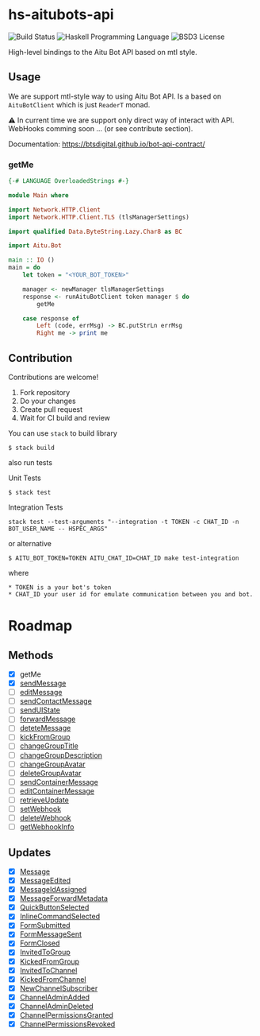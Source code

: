 # hs-aitubots-api

![Build Status](https://img.shields.io/circleci/project/avatar29A/hs-aitubots-api.svg)
![Haskell Programming Language](https://img.shields.io/badge/language-Haskell-blue.svg)
![BSD3 License](http://img.shields.io/badge/license-BSD3-brightgreen.svg)

High-level bindings to the Aitu Bot API based on mtl style.

## Usage

We are support mtl-style way to using Aitu Bot API. Is a based on `AituBotClient` which is just `ReaderT` monad.

:warning: In current time we are support only direct way of interact with API. WebHooks comming soon ... (or see contribute section).

Documentation: https://btsdigital.github.io/bot-api-contract/

### getMe

```haskell
{-# LANGUAGE OverloadedStrings #-}

module Main where

import Network.HTTP.Client
import Network.HTTP.Client.TLS (tlsManagerSettings)

import qualified Data.ByteString.Lazy.Char8 as BC

import Aitu.Bot

main :: IO ()
main = do
    let token = "<YOUR_BOT_TOKEN>"

    manager <- newManager tlsManagerSettings
    response <- runAituBotClient token manager $ do 
        getMe

    case response of
        Left (code, errMsg) -> BC.putStrLn errMsg
        Right me -> print me
```

## Contribution

Contributions are welcome!

1. Fork repository
2. Do your changes
3. Create pull request
4. Wait for CI build and review

You can use `stack` to build library 

```
$ stack build
```

also run tests

Unit Tests

```
$ stack test
```

Integration Tests

```
stack test --test-arguments "--integration -t TOKEN -c CHAT_ID -n BOT_USER_NAME -- HSPEC_ARGS"
```

or alternative

```
$ AITU_BOT_TOKEN=TOKEN AITU_CHAT_ID=CHAT_ID make test-integration
```

where

    * TOKEN is a your bot's token
    * CHAT_ID your user id for emulate communication between you and bot.

# Roadmap

## Methods

- [x] getMe
- [x] [sendMessage](https://btsdigital.github.io/bot-api-contract/SendMessage.html)
- [ ] [editMessage](https://btsdigital.github.io/bot-api-contract/EditMessage.html)
- [ ] [sendContactMessage](https://btsdigital.github.io/bot-api-contract/SendContactMessage.html)
- [ ] [sendUIState](https://btsdigital.github.io/bot-api-contract/SendUiState.html)
- [ ] [forwardMessage](https://btsdigital.github.io/bot-api-contract/ForwardMessage.html)
- [ ] [deteteMessage](https://btsdigital.github.io/bot-api-contract/DeleteMessage.html)
- [ ] [kickFromGroup](https://btsdigital.github.io/bot-api-contract/KickFromGroup.html)
- [ ] [changeGroupTitle](https://btsdigital.github.io/bot-api-contract/ChangeGroupTitle.html)
- [ ] [changeGroupDescription](https://btsdigital.github.io/bot-api-contract/ChangeGroupDescription.html)
- [ ] [changeGroupAvatar](https://btsdigital.github.io/bot-api-contract/ChangeGroupAvatar.html)
- [ ] [deleteGroupAvatar](https://btsdigital.github.io/bot-api-contract/ChangeGroupAvatar.html)
- [ ] [sendContainerMessage](https://btsdigital.github.io/bot-api-contract/SendContainerMessage.html)
- [ ] [editContainerMessage](https://btsdigital.github.io/bot-api-contract/EditContainerMessage.html)
- [ ] [retrieveUpdate](https://btsdigital.github.io/bot-api-contract/retrieveUpdate.html)
- [ ] [setWebhook](https://btsdigital.github.io/bot-api-contract/setwebhook.html)
- [ ] [deleteWebhook](https://btsdigital.github.io/bot-api-contract/deletewebhook.html)
- [ ] [getWebhookInfo](https://btsdigital.github.io/bot-api-contract/getwebhookinfo.html)

## Updates

- [x] [Message](https://btsdigital.github.io/bot-api-contract/message.html)
- [x] [MessageEdited](https://btsdigital.github.io/bot-api-contract/messageedited.html)
- [x] [MessageIdAssigned](https://btsdigital.github.io/bot-api-contract/messageidassigned.html)
- [x] [MessageForwardMetadata](https://btsdigital.github.io/bot-api-contract/messageforwardmetadata.html)
- [x] [QuickButtonSelected](https://btsdigital.github.io/bot-api-contract/quickbuttonselected.html)
- [x] [InlineCommandSelected](https://btsdigital.github.io/bot-api-contract/inlinecommandselected.html)
- [x] [FormSubmitted](https://btsdigital.github.io/bot-api-contract/formsubmitted.html)
- [x] [FormMessageSent](https://btsdigital.github.io/bot-api-contract/formmessagesent.html)
- [x] [FormClosed](https://btsdigital.github.io/bot-api-contract/formclosed.html)
- [x] [InvitedToGroup](https://btsdigital.github.io/bot-api-contract/invitedtogroup.html)
- [x] [KickedFromGroup](https://btsdigital.github.io/bot-api-contract/kickedfromgroup.html)
- [x] [InvitedToChannel](https://btsdigital.github.io/bot-api-contract/invitedtochannel.html)
- [x] [KickedFromChannel](https://btsdigital.github.io/bot-api-contract/kickedfromchannel.html)
- [x] [NewChannelSubscriber](https://btsdigital.github.io/bot-api-contract/newchannelsubscriber.html)
- [x] [ChannelAdminAdded](https://btsdigital.github.io/bot-api-contract/channeladminadded.html)
- [x] [ChannelAdminDeleted](https://btsdigital.github.io/bot-api-contract/channeladmindeleted.html)
- [x] [ChannelPermissionsGranted](https://btsdigital.github.io/bot-api-contract/channelpermissionsgranted.html)
- [x] [ChannelPermissionsRevoked](https://btsdigital.github.io/bot-api-contract/channelpermissionsrevoked.html)